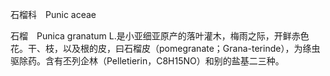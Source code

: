 石榴科　Punic aceae

  

石榴　Punica granatum L.是小亚细亚原产的落叶灌木，梅雨之际，开鲜赤色花。干、枝，以及根的皮，曰石榴皮（pomegranate；Grana-terinde），为绦虫驱除药。含有丕列企林（Pelletierin，C8H15NO）和别的盐基二三种。